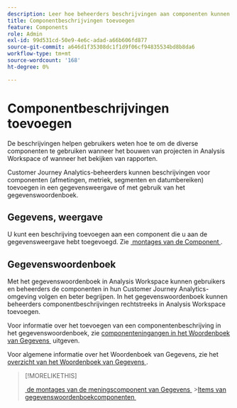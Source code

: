 ```yaml
---
description: Leer hoe beheerders beschrijvingen aan componenten kunnen toevoegen gebruikend een gegevensmening of het gegevenswoordenboek.
title: Componentbeschrijvingen toevoegen
feature: Components
role: Admin
exl-id: 99d531cd-50e9-4e6c-adad-a66b606fd877
source-git-commit: a646d1f35308dc1f1d9f06cf94835534bd8b8da6
workflow-type: tm+mt
source-wordcount: '168'
ht-degree: 0%

---
```


# Componentbeschrijvingen toevoegen

De beschrijvingen helpen gebruikers weten hoe te om de diverse componenten te gebruiken wanneer het bouwen van projecten in Analysis Workspace of wanneer het bekijken van rapporten.

Customer Journey Analytics-beheerders kunnen beschrijvingen voor componenten (afmetingen, metriek, segmenten en datumbereiken) toevoegen in een gegevensweergave of met gebruik van het gegevenswoordenboek.

## Gegevens, weergave

U kunt een beschrijving toevoegen aan een component die u aan de gegevensweergave hebt toegevoegd. Zie [&#x200B; montages van de Component &#x200B;](/help/data-views/component-settings/overview.md).

## Gegevenswoordenboek

Met het gegevenswoordenboek in Analysis Workspace kunnen gebruikers en beheerders de componenten in hun Customer Journey Analytics-omgeving volgen en beter begrijpen. In het gegevenswoordenboek kunnen beheerders componentbeschrijvingen rechtstreeks in Analysis Workspace toevoegen.

Voor informatie over het toevoegen van een componentenbeschrijving in het gegevenswoordenboek, zie [&#x200B; componenteningangen in het Woordenboek van Gegevens &#x200B;](/help/components/data-dictionary/edit-entries-data-dictionary.md) uitgeven.

Voor algemene informatie over het Woordenboek van Gegevens, zie het [&#x200B; overzicht van het Woordenboek van Gegevens &#x200B;](/help/components/data-dictionary/data-dictionary-overview.md).

>[!MORELIKETHIS]
>
>[&#x200B; de montages van de meningscomponent van Gegevens &#x200B;](/help/data-views/component-settings/overview.md)
>&#x200B;>[Items van gegevenswoordenboekcomponenten &#x200B;](/help/components/data-dictionary/edit-entries-data-dictionary.md)
>
